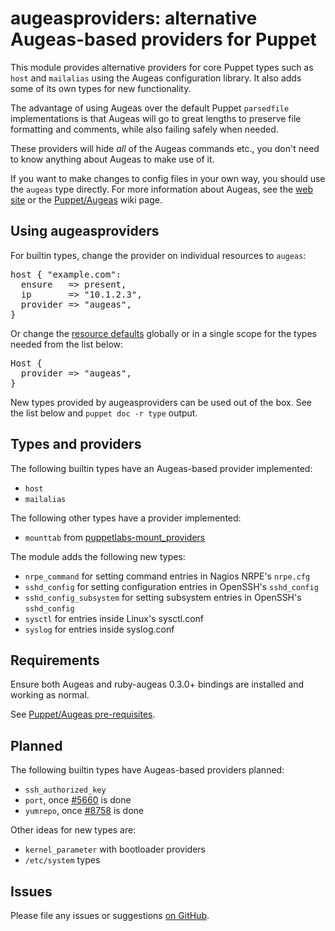 # augeasproviders: alternative Augeas-based providers for Puppet

This module provides alternative providers for core Puppet types such as
`host` and `mailalias` using the Augeas configuration library.  It also adds
some of its own types for new functionality.

The advantage of using Augeas over the default Puppet `parsedfile`
implementations is that Augeas will go to great lengths to preserve file
formatting and comments, while also failing safely when needed.

These providers will hide *all* of the Augeas commands etc., you don't need to
know anything about Augeas to make use of it.

If you want to make changes to config files in your own way, you should use
the `augeas` type directly.  For more information about Augeas, see the
[web site](http://augeas.net) or the
[Puppet/Augeas](http://projects.puppetlabs.com/projects/puppet/wiki/Puppet_Augeas)
wiki page.

## Using augeasproviders

For builtin types, change the provider on individual resources to `augeas`:

<pre>
host { "example.com":
  ensure   => present,
  ip       => "10.1.2.3",
  provider => "augeas",
}
</pre>

Or change the [resource
defaults](http://docs.puppetlabs.com/puppet/2.7/reference/lang_defaults.html)
globally or in a single scope for the types needed from the list below:

<pre>
Host {
  provider => "augeas",
}
</pre>

New types provided by augeasproviders can be used out of the box.  See the list
below and `puppet doc -r type` output.

## Types and providers

The following builtin types have an Augeas-based provider implemented:

  * `host`
  * `mailalias`

The following other types have a provider implemented:

  * `mounttab` from [puppetlabs-mount_providers](http://forge.puppetlabs.com/puppetlabs/mount_providers)

The module adds the following new types:

  * `nrpe_command` for setting command entries in Nagios NRPE's `nrpe.cfg`
  * `sshd_config` for setting configuration entries in OpenSSH's `sshd_config`
  * `sshd_config_subsystem` for setting subsystem entries in OpenSSH's `sshd_config`
  * `sysctl` for entries inside Linux's sysctl.conf
  * `syslog` for entries inside syslog.conf

## Requirements

Ensure both Augeas and ruby-augeas 0.3.0+ bindings are installed and working as
normal.

See [Puppet/Augeas pre-requisites](http://projects.puppetlabs.com/projects/puppet/wiki/Puppet_Augeas#Pre-requisites).

## Planned

The following builtin types have Augeas-based providers planned:

  * `ssh_authorized_key`
  * `port`, once [#5660](http://projects.puppetlabs.com/issues/5660) is done
  * `yumrepo`, once [#8758](http://projects.puppetlabs.com/issues/8758) is done

Other ideas for new types are:

  * `kernel_parameter` with bootloader providers
  * `/etc/system` types

## Issues

Please file any issues or suggestions [on GitHub](https://github.com/domcleal/augeasproviders/issues).
